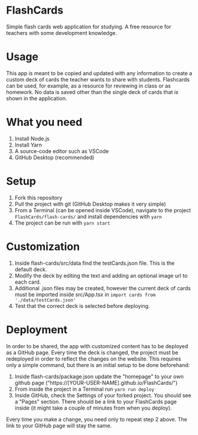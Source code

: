 # FlashCards
Simple flash cards web application for studying. A free resource for teachers with some development knowledge.

# Usage
This app is meant to be copied and updated with any information to create a custom deck of cards the teacher wants to share with students. Flashcards can be used, for example, as a resource for reviewing in class or as homework. No data is saved other than the single deck of cards that is shown in the application.

# What you need
1. Install Node.js
2. Install Yarn
3. A source-code editor such as VSCode
4. GitHub Desktop (recommended)

# Setup
1. Fork this repository
2. Pull the project with git (GitHub Desktop makes it very simple)
3. From a Terminal (can be opened inside VSCode), navigate to the project ```FlashCards/flash-cards/``` and install dependencies with ```yarn```
4. The project can be run with ```yarn start```

# Customization
1. Inside flash-cards/src/data find the testCards.json file. This is the default deck.
2. Modify the deck by editing the text and adding an optional image url to each card.
3. Additional .json files may be created, however the current deck of cards must be imported inside src/App.tsx in ```import cards from './data/testCards.json'```
4. Test that the correct deck is selected before deploying.

# Deployment
In order to be shared, the app with customized content has to be deployed as a GitHub page. Every time the deck is changed, the project must be redeployed in order to reflect the changes on the website. This requires only a simple command, but there is an initial setup to be done beforehand:

1. Inside flash-cards/package.json update the "homepage" to your own github page ("https://[YOUR-USER-NAME].github.io/FlashCards/")
2. From inside the project in a Terminal run ```yarn run deploy```
3. Inside GitHub, check the Settings of your forked project. You should see a "Pages" section. There should be a link to your FlashCards page inside (it might take a couple of minutes from when you deploy).

Every time you make a change, you need only to repeat step 2 above. The link to your GitHub page will stay the same.
